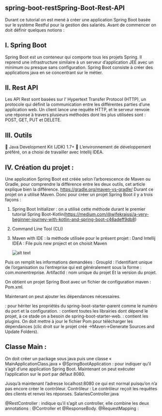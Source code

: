 ## spring-boot-restSpring-Boot-Rest-API 

Durant ce tutorial on est mené à créer une application Spring Boot basée sur le système Restful pour la gestion des salariés.
Avant de commencer on doit définir quelques notions :
## I.	Spring Boot
Spring Boot est un conteneur qui comporte tous les projets Spring. Il reprend une infrastructure similaire à un serveur d’application JEE avec un minimum ou presque sans configuration.
Spring Boot consiste à créer des applications java en se concentrant sur le métier.
## II.	Rest API
Les API Rest sont basées sur l’ Hypertext Transfer Protocol (HTTP), un protocole qui définit la communication entre les différentes parties d’une application web. Un client lance une requête HTTP, et le serveur renvoie une réponse à travers plusieurs méthodes dont les plus utilisées sont : POST, GET, PUT et  DELETE.
## III.	Outils
	Java Development Kit (JDK) 1.7+
	L’environnement de développement préféré, on a choisi de travailler avec Intellij IDEA.

## IV.	Création du projet :
Une application Spring Boot est créée selon l’arborescence  de Maven ou Gradle, pour comprendre la différence entre les deux outils, cet article explique bien la différence.
https://gradle.org/maven-vs-gradle/
Durant ce projet on a utilisé Maven.
Donc pour créer un projet Spring Boot il y a trois façons : 
1.	Spring Boot Initializer : on a utilisé cette méthode durant le premier tutorial Spring Boot-Kotlin(https://medium.com/@wifekraissi/a-very-beginner-journey-with-kotlin-and-spring-boot-c46adeff9db8)
2.	Command Line Tool (CLI)
3.	 Maven with IDE : la méthode utilisée pour le présent projet :
	Dand Intellij IDEA : File puis new project et on choisit Maven

     ![alt text](spring-boot-rest/src/main/resources/images/nouveauprojet.png)
    
 
Puis on remplit les informations demandées :
 GroupId : l’identifiant unique de l’organisation ou l’entreprise qui est généralement sous la forme : com.monentreprise.
ArtifactId : nom unique du projet
Et la version du projet.
 
On obtient un projet Spring Boot avec un fichier de configuration maven : Pom.xml.
 
Maintenant on peut ajouter les dépendances nécessaires.



<parent> : pour hériter les propriétés du spring-boot-starter-parent comme le numéro du port  et la configuration.
<dependencies> : contient toutes les librairies dont dépend le projet, à ce stade on a besoin de spring-boot-starter-web.
<build> : contient les plugins.
On doit mettre à jour le fichier Pom pour télécharger les dépendances (clic droit sur le projet créé ->Maven->Generate Sources and Update Folders).

## Classe Main :
On doit créer un package sous java puis une classe « MainApplicationClass.java »
@SpringBootApplication : pour indiquer qu’il s’agit d’une application Spring Boot.
Maintenant on peut exécuter l’application sur le port par défaut 8080.

 
Jusqu’à maintenant l’adresse localhost:8080 ce qui est normal puisqu’on n’a pas encore créer le contrôleur. 
Contrôleur :
Le contrôleur reçoit les requêtes des clients et renvoi les réponses.
SalariesController.java





@RestController : indique qu’il s’agit un controller, elle combine les deux annotations : @Controller et @ResponseBody.
@RequestMapping : 




 
 






